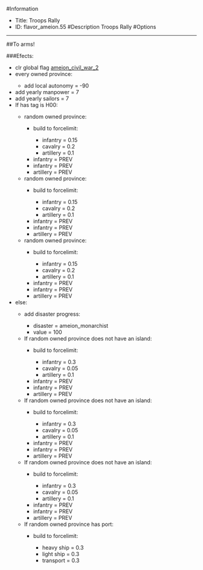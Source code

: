 #Information
 - Title: Troops Rally
 - ID: flavor_ameion.55
#Description
Troops Rally
#Options

___
##To arms!

###Efects:<ul><li>clr global flag [ameion_civil_war_2](../flags/ameion_civil_war_2.md)</li><li>every owned province:</li><ul><li>add local autonomy = -90</li></ul><li>add yearly manpower = 7</li><li>add yearly sailors = 7</li><li>If has tag is H00:</li><ul><li>random owned province:</li><ul><li>build to forcelimit:</li><ul><li>infantry = 0.15</li><li>cavalry = 0.2</li><li>artillery = 0.1</li></ul><li>infantry = PREV</li><li>infantry = PREV</li><li>artillery = PREV</li></ul><li>random owned province:</li><ul><li>build to forcelimit:</li><ul><li>infantry = 0.15</li><li>cavalry = 0.2</li><li>artillery = 0.1</li></ul><li>infantry = PREV</li><li>infantry = PREV</li><li>artillery = PREV</li></ul><li>random owned province:</li><ul><li>build to forcelimit:</li><ul><li>infantry = 0.15</li><li>cavalry = 0.2</li><li>artillery = 0.1</li></ul><li>infantry = PREV</li><li>infantry = PREV</li><li>artillery = PREV</li></ul></ul><li>else:</li><ul><li>add disaster progress:</li><ul><li>disaster = ameion_monarchist</li><li>value = 100</li></ul><li>If random owned province does not have an island:</li><ul><li>build to forcelimit:</li><ul><li>infantry = 0.3</li><li>cavalry = 0.05</li><li>artillery = 0.1</li></ul><li>infantry = PREV</li><li>infantry = PREV</li><li>artillery = PREV</li></ul><li>If random owned province does not have an island:</li><ul><li>build to forcelimit:</li><ul><li>infantry = 0.3</li><li>cavalry = 0.05</li><li>artillery = 0.1</li></ul><li>infantry = PREV</li><li>infantry = PREV</li><li>artillery = PREV</li></ul><li>If random owned province does not have an island:</li><ul><li>build to forcelimit:</li><ul><li>infantry = 0.3</li><li>cavalry = 0.05</li><li>artillery = 0.1</li></ul><li>infantry = PREV</li><li>infantry = PREV</li><li>artillery = PREV</li></ul><li>If random owned province has port:</li><ul><li>build to forcelimit:</li><ul><li>heavy ship = 0.3</li><li>light ship = 0.3</li><li>transport = 0.3</li></ul></ul></ul></ul>

